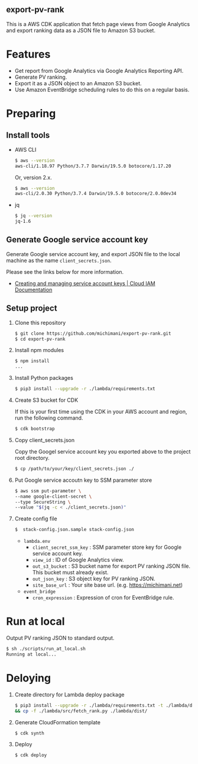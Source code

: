 export-pv-rank
---

This is a AWS CDK application that fetch page views from Google Analytics and export ranking data as a JSON file to Amazon S3 bucket.

# Features

- Get report from Google Analytics via Google Analytics Reporting API.
- Generate PV ranking.
- Export it as a JSON object to an Amazon S3 bucket.
- Use Amazon EventBridge scheduling rules to do this on a regular basis.

# Preparing

## Install tools

- AWS CLI

  ```bash
  $ aws --version
  aws-cli/1.18.97 Python/3.7.7 Darwin/19.5.0 botocore/1.17.20
  ```
  
  Or, version 2.x.

  ```bash
  $ aws --version
  aws-cli/2.0.30 Python/3.7.4 Darwin/19.5.0 botocore/2.0.0dev34
  ```
- jq

  ```bash
  $ jq --version
  jq-1.6
  ```

## Generate Google service account key

Generate Google service account key, and export JSON file to the local machine as the name `client_secrets.json`.

Please see the links below for more information.

- [Creating and managing service account keys | Cloud IAM Documentation](https://cloud.google.com/iam/docs/creating-managing-service-account-keys)

## Setup project

1. Clone this repository

    ```bash
    $ git clone https://github.com/michimani/export-pv-rank.git
    $ cd export-pv-rank
    ```

2. Install npm modules

    ```bash
    $ npm install
    ...
    ```
3. Install Python packages

    ```bash
    $ pip3 install --upgrade -r ./lambda/requirements.txt
    ```

4. Create S3 bucket for CDK

    If this is your first time using the CDK in your AWS account and region, run the following command.
    
    ```bash
    $ cdk bootstrap
    ```

5. Copy client_secrets.json

   Copy the Googel service account key you exported above to the project root directory.
   
   ```bash
   $ cp /path/to/your/key/client_secrets.json ./
   ```

6. Put Google service accoutn key to SSM parameter store

    ```bash
    $ aws ssm put-parameter \
    --name google-client-secret \
    --type SecureString \
    --value "$(jq -c < ./client_secrets.json)"
    ```

7. Create config file

    ```bash
    $  stack-config.json.sample stack-config.json
    ```
    
    - `lambda.env`
      - `client_secret_ssm_key` : SSM parameter store key for Google service account key.
      - `view_id` : ID of Google Analytics view.
      - `out_s3_bucket` : S3 bucket name for export PV ranking JSON file. This bucket must already exist.
      - `out_json_key` : S3 object key for PV ranking JSON.
      - `site_base_url` : Your site base url. (e.g. https://michimani.net)
    - `event_bridge`
      - `cron_expression` : Expression of cron for EventBridge rule.

# Run at local

Output PV ranking JSON to standard output.

```bash
$ sh ./scripts/run_at_local.sh
Running at local...
```
   
# Deloying

1. Create directory for Lambda deploy package

    ```bash
    $ pip3 install --upgrade -r ./lambda/requirements.txt -t ./lambda/dist/ \
    && cp -f ./lambda/src/fetch_rank.py ./lambda/dist/
    ```
2. Generate CloudFormation template

    ```bash
    $ cdk synth
    ```

3. Deploy

    ```bash
    $ cdk deploy
    ```